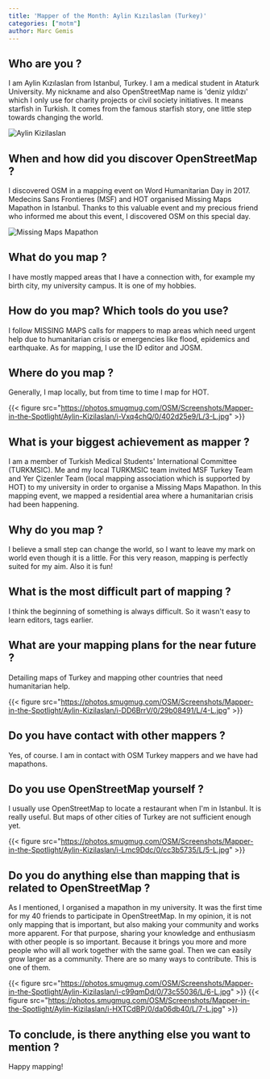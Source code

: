 ```yaml
---
title: 'Mapper of the Month: Aylin Kızılaslan (Turkey)'
categories: ["motm"]
author: Marc Gemis
---
```


## Who are you ?

I am Aylin Kızılaslan from Istanbul, Turkey. I am a medical student  in Ataturk University. My nickname and also OpenStreetMap name is 'deniz yıldızı' which I only use for charity projects or civil society initiatives. It means starfish in Turkish. It comes from the famous starfish story, one little step towards changing the world.

![Aylin Kizilaslan](https://photos.smugmug.com/OSM/Screenshots/Mapper-in-the-Spotlight/Aylin-Kizilaslan/i-58D7VZR/0/fa278d9b/XL/1-XL.jpg)

## When and how did you discover OpenStreetMap ?

I discovered OSM in a mapping event on Word Humanitarian Day  in 2017. Medecins Sans Frontieres (MSF) and HOT organised Missing Maps Mapathon in Istanbul. Thanks to this valuable  event and my precious friend who informed me about this event, I discovered OSM on this special day.

![Missing Maps Mapathon](https://photos.smugmug.com/OSM/Screenshots/Mapper-in-the-Spotlight/Aylin-Kizilaslan/i-mzX73Sz/0/da0690d3/L/2-L.jpg)

## What do you map ?

I have mostly mapped areas that I have a connection with, for example my birth city, my university campus. It is one of my hobbies.

## How do you map? Which tools do you use?

I follow MISSING MAPS calls for mappers to map areas which need urgent help due to humanitarian crisis or emergencies like flood, epidemics and earthquake. As for mapping, I use the ID editor and   JOSM.

## Where do you map ?

Generally,  I map locally, but from time to time I map for HOT.

{{< figure src="https://photos.smugmug.com/OSM/Screenshots/Mapper-in-the-Spotlight/Aylin-Kizilaslan/i-Vxq4chQ/0/402d25e9/L/3-L.jpg" >}}

## What is your biggest achievement as mapper ?

I am a member of Turkish Medical Students' International Committee (TURKMSIC). Me and my local TURKMSIC team invited MSF Turkey Team and Yer Çizenler Team (local mapping association which is supported by HOT)  to my university in order  to organise a Missing Maps Mapathon.  In this mapping event, we mapped a residential area where a humanitarian crisis had been happening.

## Why do you map ?

I believe a small step can change the world, so I want to leave my mark on world even though it is a little. For this very reason, mapping is perfectly suited for my aim. Also it is fun!

## What is the most difficult part of mapping ?

I think the beginning of something is always difficult. So it wasn't easy to learn editors, tags earlier.

## What are your mapping plans for the near future ?

Detailing maps of Turkey and mapping other countries that need humanitarian help.

{{< figure src="https://photos.smugmug.com/OSM/Screenshots/Mapper-in-the-Spotlight/Aylin-Kizilaslan/i-DD6BrrV/0/29b08491/L/4-L.jpg" >}}

## Do you have contact with other mappers ?

Yes, of course. I am in contact with OSM Turkey mappers and we have had mapathons.

## Do you use OpenStreetMap yourself ?

I usually use OpenStreetMap  to locate a restaurant when I'm in Istanbul.  It is really useful. But  maps of other cities of Turkey are not sufficient enough yet.

{{< figure src="https://photos.smugmug.com/OSM/Screenshots/Mapper-in-the-Spotlight/Aylin-Kizilaslan/i-Lmc9Ddc/0/cc3b5735/L/5-L.jpg" >}}

## Do you do anything else than mapping that is related to OpenStreetMap ?

As I mentioned, I organised a mapathon in my university. It was the first time for my 40 friends to participate in OpenStreetMap. In my opinion, it is not only mapping that is important, but also making your community and works more apparent. For that purpose, sharing your knowledge and enthusiasm with other people is so important. Because it brings you more and more people who will all work together with the same goal. Then  we can easily grow larger as a community. There are so many ways to contribute. This is one of them.

{{< figure src="https://photos.smugmug.com/OSM/Screenshots/Mapper-in-the-Spotlight/Aylin-Kizilaslan/i-c99qmDd/0/73c55036/L/6-L.jpg" >}}
{{< figure src="https://photos.smugmug.com/OSM/Screenshots/Mapper-in-the-Spotlight/Aylin-Kizilaslan/i-HXTCdBP/0/da06db40/L/7-L.jpg" >}}

## To conclude, is there anything else you want to mention ?

 Happy mapping!
